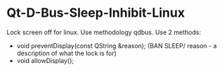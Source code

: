 # Qt-D-Bus-Sleep-Inhibit-Linux
Lock screen off for linux. Use methodology qdbus. 
Use 2 methods: 
- void preventDisplay(const QString &reason); (BAN SLEEP/ reason - a description of what the lock is for)
- void allowDisplay();
